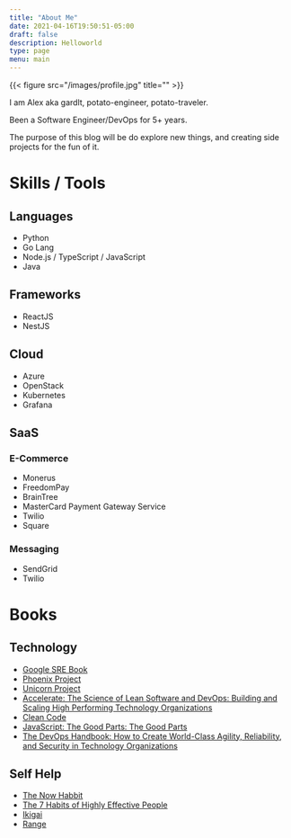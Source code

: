 ```yaml
---
title: "About Me"
date: 2021-04-16T19:50:51-05:00
draft: false
description: Helloworld
type: page
menu: main
---
```


{{< figure src="/images/profile.jpg" title="" >}}


I am Alex aka gardlt, potato-engineer, potato-traveler.

Been a Software Engineer/DevOps for 5+ years.

The purpose of this blog will be do explore new things, and creating side projects for the fun of it. 


# Skills / Tools

## Languages

* Python
* Go Lang
* Node.js / TypeScript / JavaScript
* Java

## Frameworks

* ReactJS
* NestJS

## Cloud

* Azure
* OpenStack
* Kubernetes
* Grafana

## SaaS

### E-Commerce
* Monerus
* FreedomPay
* BrainTree
* MasterCard Payment Gateway Service 
* Twilio
* Square

### Messaging 

* SendGrid
* Twilio

# Books

## Technology
* [Google SRE Book](https://sre.google/sre-book/table-of-contents/)
* [Phoenix Project](https://www.amazon.com/dp/B078Y98RG8)
* [Unicorn Project](https://www.amazon.com/gp/product/B07QT9QR41)
* [Accelerate: The Science of Lean Software and DevOps: Building and Scaling High Performing Technology Organizations](https://www.amazon.com/gp/product/B07B9F83WM)
* [Clean Code](https://www.amazon.com/Clean-Code-Handbook-Software-Craftsmanship-ebook/dp/B001GSTOAM)
* [JavaScript: The Good Parts: The Good Parts](https://www.amazon.com/gp/product/B0026OR2ZY)
* [The DevOps Handbook: How to Create World-Class Agility, Reliability, and Security in Technology Organizations](https://www.amazon.com/gp/product/B00JC9WG70)

## Self Help

* [The Now Habbit](https://www.amazon.com/Now-Habit-Overcoming-Procrastination-Guilt-Free-ebook/dp/B001QNVP7M)
* [The 7 Habits of Highly Effective People](https://www.amazon.com/Habits-Highly-Effective-People-Anniversary/dp/1642503177)
* [Ikigai](https://www.amazon.com/gp/product/B01NAG34EH)
* [Range](https://www.amazon.com/gp/product/B07H1ZYWTM)





